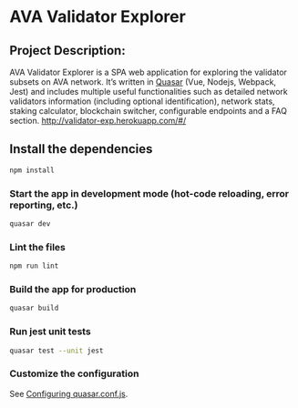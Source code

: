# AVA Validator Explorer

## Project Description:
 AVA Validator Explorer is a SPA web application for exploring the validator subsets on AVA network. It’s written in
 [Quasar](https://quasar.dev/) (Vue, Nodejs, Webpack, Jest) and includes multiple useful functionalities such as detailed network validators information (including optional identification), network stats, staking calculator, blockchain switcher, configurable endpoints and a FAQ section.
 http://validator-exp.herokuapp.com/#/

## Install the dependencies
```bash
npm install
```
### Start the app in development mode (hot-code reloading, error reporting, etc.)
```bash
quasar dev
```

### Lint the files
```bash
npm run lint
```

### Build the app for production
```bash
quasar build
```

### Run jest unit tests
```bash
quasar test --unit jest
```

### Customize the configuration
See [Configuring quasar.conf.js](https://quasar.dev/quasar-cli/quasar-conf-js).
